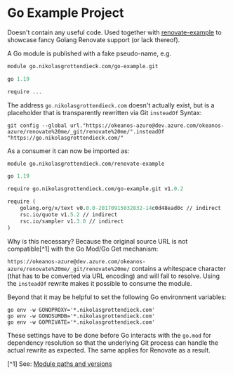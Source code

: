 # Go Example Project

Doesn't contain any useful code. Used together with [renovate-example](https://github.com/Okeanos/renovate-example) to
showcase fancy Golang Renovate support (or lack thereof).

A Go module is published with a fake pseudo-name, e.g.

```go.mod
module go.nikolasgrottendieck.com/go-example.git

go 1.19

require ...
```

The address `go.nikolasgrottendieck.com` doesn't actually exist, but is a placeholder that is transparently rewritten
via Git `insteadOf` Syntax:

```shell
git config --global url."https://okeanos-azure@dev.azure.com/okeanos-azure/renovate%20me/_git/renovate%20me/".insteadOf "https://go.nikolasgrottendieck.com/"
```

As a consumer it can now be imported as:

```go.mod
module go.nikolasgrottendieck.com/renovate-example

go 1.19

require go.nikolasgrottendieck.com/go-example.git v1.0.2

require (
	golang.org/x/text v0.0.0-20170915032832-14c0d48ead0c // indirect
	rsc.io/quote v1.5.2 // indirect
	rsc.io/sampler v1.3.0 // indirect
)
```

Why is this necessary? Because the original source URL is not compatible[^1] with the Go Mod/Go Get mechanism:

`https://okeanos-azure@dev.azure.com/okeanos-azure/renovate%20me/_git/renovate%20me/` contains a whitespace character
(that has to be converted via URL encoding) and will fail to resolve. Using the `insteadOf` rewrite makes it possible to
consume the module.

Beyond that it may be helpful to set the following Go environment variables:

```shell
go env -w GONOPROXY='*.nikolasgrottendieck.com'
go env -w GONOSUMDB='*.nikolasgrottendieck.com'
go env -w GOPRIVATE='*.nikolasgrottendieck.com'
```

These settings have to be done before Go interacts with the `go.mod` for dependency resolution so that the underlying
Git process can handle the actual rewrite as expected. The same applies for Renovate as a result.

[^1] See: [Module paths and versions](https://go.dev/ref/mod#go-mod-file-ident)
